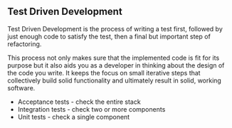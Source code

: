 ## Test Driven Development

Test Driven Development is the process of writing a test first, followed by just enough code to satisfy the test, then a final but important step of refactoring.

This process not only makes sure that the implemented code is fit for its purpose but it also aids you as a developer in thinking about the design of the code you write. It keeps the focus on small iterative steps that collectively build solid functionality and ultimately result in solid, working software.

* Acceptance tests - check the entire stack
* Integration tests - check two or more components
* Unit tests - check a single component


